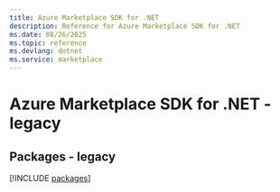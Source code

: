 ```yaml
---
title: Azure Marketplace SDK for .NET
description: Reference for Azure Marketplace SDK for .NET
ms.date: 08/26/2025
ms.topic: reference
ms.devlang: dotnet
ms.service: marketplace
---
```

# Azure Marketplace SDK for .NET - legacy
## Packages - legacy
[!INCLUDE [packages](marketplace-index.md)]